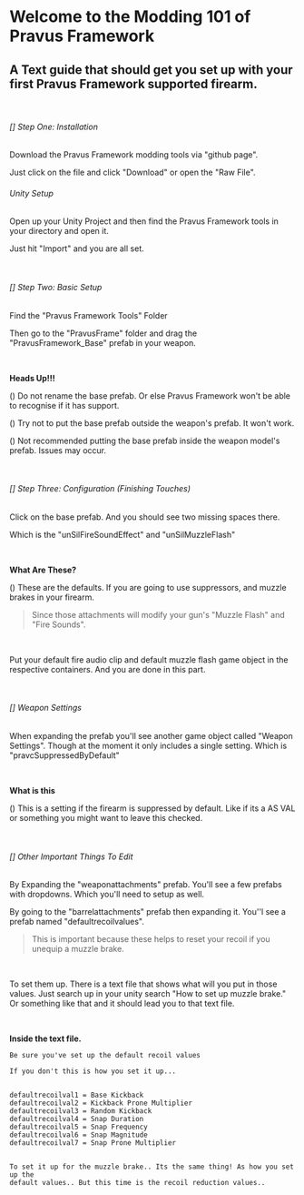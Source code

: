 # Welcome to the Modding 101 of Pravus Framework

## A Text guide that should get you set up with your first Pravus Framework supported firearm.
<br    />

###### [] Step One: Installation

Download the Pravus Framework modding tools via "github page".

Just click on the file and click "Download" or open the "Raw File".

###### Unity Setup

Open up your Unity Project and then find the Pravus Framework tools in your directory and open it.

Just hit "Import" and you are all set.


<br     />

###### [] Step Two: Basic Setup

Find the "Pravus Framework Tools" Folder

Then go to the "PravusFrame" folder and drag the "PravusFramework_Base" prefab in your weapon.

<br    />

**Heads Up!!!**

() Do not rename the base prefab. Or else Pravus Framework won't be able to recognise if it has support.

() Try not to put the base prefab outside the weapon's prefab. It won't work.

() Not recommended putting the base prefab inside the weapon model's prefab. Issues may occur.


<br    />

###### [] Step Three: Configuration (Finishing Touches)

Click on the base prefab. And you should see two missing spaces there.

Which is the "unSilFireSoundEffect" and "unSilMuzzleFlash"

<br    />

**What Are These?**

() These are the defaults. If you are going to use suppressors, and muzzle brakes in your firearm.
> Since those attachments will modify your gun's "Muzzle Flash" and "Fire Sounds".

<br   />

Put your default fire audio clip and default muzzle flash game object in the respective containers.
And you are done in this part.

<br     />

###### [] Weapon Settings

When expanding the prefab you'll see another game object called "Weapon Settings".
Though at the moment it only includes a single setting. Which is "pravcSuppressedByDefault"

<br    />

**What is this**

() This is a setting if the firearm is suppressed by default. Like if its a AS VAL or something you might want to leave this checked.

<br    />

###### [] Other Important Things To Edit

By Expanding the "weaponattachments" prefab. You'll see a few prefabs with dropdowns. Which you'll need to setup as well.

By going to the "barrelattachments" prefab then expanding it. You''l see a prefab named "defaultrecoilvalues".
> This is important because these helps to reset your recoil if you unequip a muzzle brake.

<br      />

To set them up. There is a text file that shows what will you put in those values. Just search up in your unity search "How to set up muzzle brake." Or something like that and it should lead you to that text file.

<br      />

**Inside the text file.**

```
Be sure you've set up the default recoil values

If you don't this is how you set it up...


defaultrecoilval1 = Base Kickback
defaultrecoilval2 = Kickback Prone Multiplier
defaultrecoilval3 = Random Kickback
defaultrecoilval4 = Snap Duration
defaultrecoilval5 = Snap Frequency
defaultrecoilval6 = Snap Magnitude
defaultrecoilval7 = Snap Prone Multiplier


To set it up for the muzzle brake.. Its the same thing! As how you set up the
default values.. But this time is the recoil reduction values..

```

